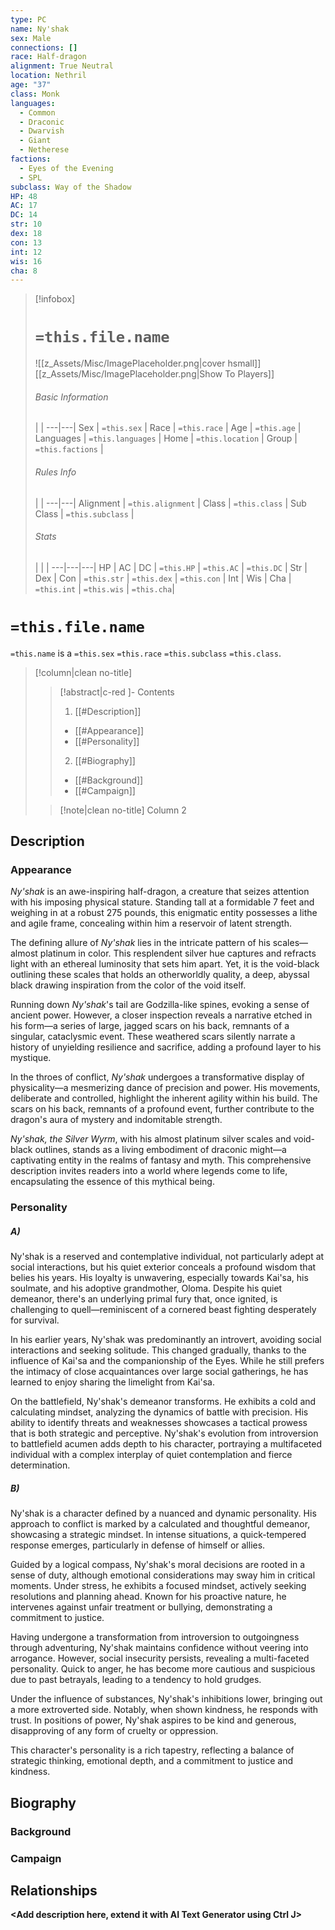 ```yaml
---
type: PC
name: Ny'shak
sex: Male
connections: []
race: Half-dragon
alignment: True Neutral
location: Nethril
age: "37"
class: Monk
languages:
  - Common
  - Draconic
  - Dwarvish
  - Giant
  - Netherese
factions:
  - Eyes of the Evening
  - SPL
subclass: Way of the Shadow
HP: 48
AC: 17
DC: 14
str: 10
dex: 18
con: 13
int: 12
wis: 16
cha: 8
---
```

> [!infobox]
> # `=this.file.name`
> ![[z_Assets/Misc/ImagePlaceholder.png|cover hsmall]]
> [[z_Assets/Misc/ImagePlaceholder.png|Show To Players]]
> ###### Basic Information
>  |  |
> ---|---|
> Sex | `=this.sex` |
> Race | `=this.race` |
> Age | `=this.age` |
> Languages | `=this.languages` |
> Home | `=this.location` |
> Group | `=this.factions` |
> ###### Rules Info
>  |   |
> ---|---|
> Alignment | `=this.alignment` |
> Class | `=this.class` |
> Sub Class | `=this.subclass` |
> ###### Stats
>  | | |
> ---|---|---|
> HP | AC | DC |
> `=this.HP` | `=this.AC` | `=this.DC` |
> Str | Dex | Con |
> `=this.str` | `=this.dex` | `=this.con` |
> Int | Wis | Cha |
> `=this.int` | `=this.wis` | `=this.cha`|

# `=this.file.name`
`=this.name` is a `=this.sex` `=this.race` `=this.subclass` `=this.class`. 
> [!column|clean no-title] 
>> [!abstract|c-red ]- Contents
>> 1. [[#Description]]
>> 	- [[#Appearance]]
>> 	- [[#Personality]]
>> 2. [[#Biography]]
>> 	- [[#Background]]
>> 	- [[#Campaign]]
>
>> [!note|clean no-title] Column 2 



## Description
### Appearance

_Ny'shak_ is an awe-inspiring half-dragon, a creature that seizes attention with his imposing physical stature. Standing tall at a formidable 7 feet and weighing in at a robust 275 pounds, this enigmatic entity possesses a lithe and agile frame, concealing within him a reservoir of latent strength.

The defining allure of _Ny'shak_ lies in the intricate pattern of his scales—almost platinum in color. This resplendent silver hue captures and refracts light with an ethereal luminosity that sets him apart. Yet, it is the void-black outlining these scales that holds an otherworldly quality, a deep, abyssal black drawing inspiration from the color of the void itself. 

Running down _Ny'shak_'s tail are Godzilla-like spines, evoking a sense of ancient power. However, a closer inspection reveals a narrative etched in his form—a series of large, jagged scars on his back, remnants of a singular, cataclysmic event. These weathered scars silently narrate a history of unyielding resilience and sacrifice, adding a profound layer to his mystique.

In the throes of conflict, _Ny'shak_ undergoes a transformative display of physicality—a mesmerizing dance of precision and power. His movements, deliberate and controlled, highlight the inherent agility within his build. The scars on his back, remnants of a profound event, further contribute to the dragon's aura of mystery and indomitable strength.

_Ny'shak, the Silver Wyrm_, with his almost platinum silver scales and void-black outlines, stands as a living embodiment of draconic might—a captivating entity in the realms of fantasy and myth. This comprehensive description invites readers into a world where legends come to life, encapsulating the essence of this mythical being.

### Personality

##### A)
Ny'shak is a reserved and contemplative individual, not particularly adept at social interactions, but his quiet exterior conceals a profound wisdom that belies his years. His loyalty is unwavering, especially towards Kai'sa, his soulmate, and his adoptive grandmother, Oloma. Despite his quiet demeanor, there's an underlying primal fury that, once ignited, is challenging to quell—reminiscent of a cornered beast fighting desperately for survival.

In his earlier years, Ny'shak was predominantly an introvert, avoiding social interactions and seeking solitude. This changed gradually, thanks to the influence of Kai'sa and the companionship of the Eyes. While he still prefers the intimacy of close acquaintances over large social gatherings, he has learned to enjoy sharing the limelight from Kai'sa.

On the battlefield, Ny'shak's demeanor transforms. He exhibits a cold and calculating mindset, analyzing the dynamics of battle with precision. His ability to identify threats and weaknesses showcases a tactical prowess that is both strategic and perceptive. Ny'shak's evolution from introversion to battlefield acumen adds depth to his character, portraying a multifaceted individual with a complex interplay of quiet contemplation and fierce determination.

##### B)
Ny'shak is a character defined by a nuanced and dynamic personality. His approach to conflict is marked by a calculated and thoughtful demeanor, showcasing a strategic mindset. In intense situations, a quick-tempered response emerges, particularly in defense of himself or allies.

Guided by a logical compass, Ny'shak's moral decisions are rooted in a sense of duty, although emotional considerations may sway him in critical moments. Under stress, he exhibits a focused mindset, actively seeking resolutions and planning ahead. Known for his proactive nature, he intervenes against unfair treatment or bullying, demonstrating a commitment to justice.

Having undergone a transformation from introversion to outgoingness through adventuring, Ny'shak maintains confidence without veering into arrogance. However, social insecurity persists, revealing a multi-faceted personality. Quick to anger, he has become more cautious and suspicious due to past betrayals, leading to a tendency to hold grudges.

Under the influence of substances, Ny'shak's inhibitions lower, bringing out a more extroverted side. Notably, when shown kindness, he responds with trust. In positions of power, Ny'shak aspires to be kind and generous, disapproving of any form of cruelty or oppression.

This character's personality is a rich tapestry, reflecting a balance of strategic thinking, emotional depth, and a commitment to justice and kindness.

## Biography
### Background
### Campaign
## Relationships


**<Add description here, extend it with AI Text Generator using Ctrl J>**


